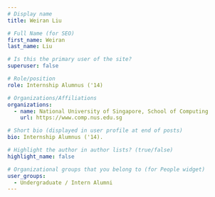 ```yaml
---
# Display name
title: Weiran Liu

# Full Name (for SEO) 
first_name: Weiran
last_name: Liu

# Is this the primary user of the site?
superuser: false

# Role/position
role: Internship Alumnus ('14)

# Organizations/Affiliations
organizations:
  - name: National University of Singapore, School of Computing
    url: https://www.comp.nus.edu.sg

# Short bio (displayed in user profile at end of posts)
bio: Internship Alumnus ('14). 

# Highlight the author in author lists? (true/false)
highlight_name: false

# Organizational groups that you belong to (for People widget)
user_groups:
  - Undergraduate / Intern Alumni
---
```


